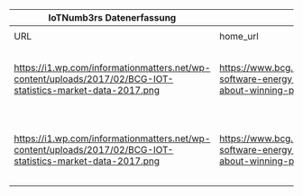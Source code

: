 |IoTNumb3rs Datenerfassung|||||||||||
| ---- | ---- | ---- | ---- | ---- | ---- | ---- | ---- | ---- | ---- | ---- |
||||||||||||
|URL|home_url|filename|device_class|device_count|market_class|market_volume|prognosis_year|publication_year|authorship_class|Dropbox folder|
|https://i1.wp.com/informationmatters.net/wp-content/uploads/2017/02/BCG-IOT-statistics-market-data-2017.png|https://www.bcg.com/publications/2017/hardware-software-energy-environment-winning-in-iot-all-about-winning-processes.aspx|file7_BCG-IOT-statistics-market-data-2017.png|||market size|59000000000|2015|2017|expert|Pattoho/20190115-1503|
|https://i1.wp.com/informationmatters.net/wp-content/uploads/2017/02/BCG-IOT-statistics-market-data-2017.png|https://www.bcg.com/publications/2017/hardware-software-energy-environment-winning-in-iot-all-about-winning-processes.aspx|file7_BCG-IOT-statistics-market-data-2017.png|||market size|2.5E+11|2020|2017|expert|Pattoho/20190115-1503|
